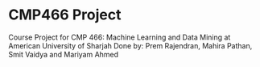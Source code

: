# CMP466 Project

Course Project for CMP 466: Machine Learning and Data Mining at American University of Sharjah
Done by: Prem Rajendran, Mahira Pathan, Smit Vaidya and Mariyam Ahmed
